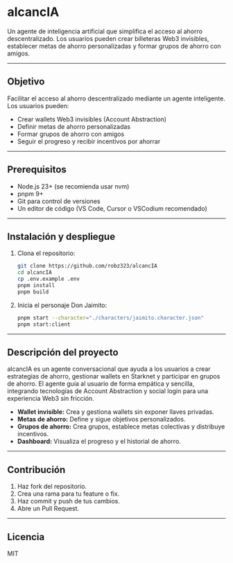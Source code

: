 # alcancIA

Un agente de inteligencia artificial que simplifica el acceso al ahorro descentralizado. Los usuarios pueden crear billeteras Web3 invisibles, establecer metas de ahorro personalizadas y formar grupos de ahorro con amigos.

---

## Objetivo

Facilitar el acceso al ahorro descentralizado mediante un agente inteligente. Los usuarios pueden:
- Crear wallets Web3 invisibles (Account Abstraction)
- Definir metas de ahorro personalizadas
- Formar grupos de ahorro con amigos
- Seguir el progreso y recibir incentivos por ahorrar

---

## Prerequisitos

- Node.js 23+ (se recomienda usar nvm)
- pnpm 9+
- Git para control de versiones
- Un editor de código (VS Code, Cursor o VSCodium recomendado)

---

## Instalación y despliegue

1. Clona el repositorio:
   ```bash
   git clone https://github.com/robz323/alcancIA
   cd alcancIA
   cp .env.example .env
   pnpm install
   pnpm build
   ```

2. Inicia el personaje Don Jaimito:
   ```bash
   pnpm start --character="./characters/jaimito.character.json"
   pnpm start:client
   ```

---

## Descripción del proyecto

alcancIA es un agente conversacional que ayuda a los usuarios a crear estrategias de ahorro, gestionar wallets en Starknet y participar en grupos de ahorro. El agente guía al usuario de forma empática y sencilla, integrando tecnologías de Account Abstraction y social login para una experiencia Web3 sin fricción.

- **Wallet invisible:** Crea y gestiona wallets sin exponer llaves privadas.
- **Metas de ahorro:** Define y sigue objetivos personalizados.
- **Grupos de ahorro:** Crea grupos, establece metas colectivas y distribuye incentivos.
- **Dashboard:** Visualiza el progreso y el historial de ahorro.

---

## Contribución

1. Haz fork del repositorio.
2. Crea una rama para tu feature o fix.
3. Haz commit y push de tus cambios.
4. Abre un Pull Request.

---

## Licencia

MIT